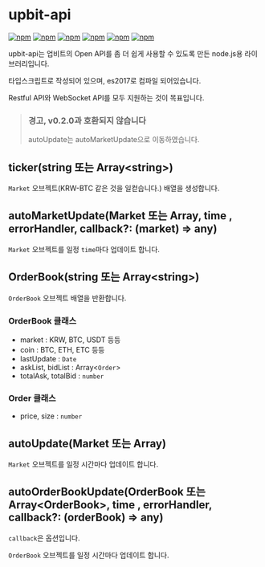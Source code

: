 # upbit-api
[![npm](https://img.shields.io/npm/v/upbit-api.svg?style=flat-square)](https://www.npmjs.com/package/upbit-api)
[![npm](https://img.shields.io/npm/dt/upbit-api.svg?style=flat-square)](https://www.npmjs.com/package/upbit-api)
[![npm](https://img.shields.io/npm/l/upbit-api.svg?registry_uri=https%3A%2F%2Fregistry.npmjs.com&style=flat-square)](https://opensource.org/licenses/MIT)
[![npm](https://img.shields.io/badge/Readme-English-lightgray.svg?style=flat-square)](https://github.com/Shin-JaeHeon/upbit-api/blob/master/README.md)
[![npm](https://img.shields.io/badge/Readme-한국어-blue.svg?style=flat-square)](https://github.com/Shin-JaeHeon/upbit-api/blob/master/README-KR.md)
[![npm](https://img.shields.io/badge/Readme-日本語-orange.svg?style=flat-square)](https://github.com/Shin-JaeHeon/upbit-api/blob/master/README-JP.md)

upbit-api는 업비트의 Open API를 좀 더 쉽게 사용할 수 있도록 만든 node.js용 라이브러리입니다.

타입스크립트로 작성되어 있으며, es2017로 컴파일 되어있습니다.

Restful API와 WebSocket API를 모두 지원하는 것이 목표입니다.

> ### 경고, v0.2.0과 호환되지 않습니다
> autoUpdate는 autoMarketUpdate으로 이동하였습니다.

## ticker(string 또는 Array\<string\>)
`Market` 오브젝트(KRW-BTC 같은 것을 일컫습니다.) 배열을 생성합니다.

## autoMarketUpdate(Market 또는 Array<Market>, time , errorHandler, callback?: (market) => any)
`Market` 오브젝트를 일정 `time`마다 업데이트 합니다.

## OrderBook(string 또는 Array\<string\>)
`OrderBook` 오브젝트 배열을 반환합니다.

### OrderBook 클래스
* market : KRW, BTC, USDT 등등
* coin : BTC, ETH, ETC 등등
* lastUpdate : `Date`
* askList, bidList : Array<`Order`>
* totalAsk, totalBid : `number`

### Order 클래스
* price, size : `number`

## autoUpdate(Market 또는 Array<Market>)
`Market` 오브젝트를 일정 시간마다 업데이트 합니다.

## autoOrderBookUpdate(OrderBook 또는 Array\<OrderBook\>, time , errorHandler, callback?: (orderBook) => any)
`callback`은 옵션입니다. 

`OrderBook` 오브젝트를 일정 시간마다 업데이트 합니다.